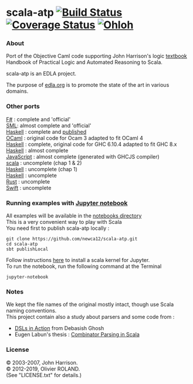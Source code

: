 # scala-atp [![Build Status](https://travis-ci.org/newca12/scala-atp.svg?branch=master)](https://travis-ci.org/newca12/scala-atp) [![Coverage Status](https://coveralls.io/repos/newca12/scala-atp/badge.png)](https://coveralls.io/r/newca12/scala-atp) [![Ohloh](http://www.openhub.net/p/scala-atp/widgets/project_thin_badge.gif)](https://www.openhub.net/p/scala-atp)

### About ###
Port of the Objective Caml code supporting John Harrison's logic [textbook](http://www.cambridge.org/catalogue/catalogue.asp?isbn=9780521899574) Handbook of Practical Logic and Automated Reasoning to Scala.

scala-atp is an EDLA project.

The purpose of [edla.org](https://edla.org) is to promote the state of the art in various domains.

### Other ports ###
[F#](https://github.com/jack-pappas/fsharp-logic-examples) : complete and 'official'  
[SML](https://github.com/logic-tools/sml-handbook): almost complete and 'official'  
[Haskell](https://github.com/seereason/atp-haskell) : complete and [published](https://hackage.haskell.org/package/atp-haskell)  
[OCaml](https://github.com/newca12/ocaml-atp) : original code for Ocam 3 adapted to fit OCaml 4  
[Haskell](https://github.com/newca12/haskell-atp) : complete, original code for GHC 6.10.4 adapted to fit GHC 8.x  
[Haskell](https://github.com/etu-fkti5301-bgu/alt-exam_automated_theorem_proving) : almost complete  
[JavaScript](https://github.com/etu-fkti5301-bgu/alt-exam_atp_system) : almost complete (generated with GHCJS compiler)  
[scala](https://github.com/inpefess/practical-logic-handbook) : uncomplete (chap 1 & 2)  
[Haskell](https://github.com/relrod/HPLAR) : uncomplete (chap 1)  
[Haskell](https://github.com/elliottt/plar) : uncomplete  
[Rust](https://github.com/nikomatsakis/plar-rs) : uncomplete  
[Swift](https://github.com/nikomatsakis/hplar) : uncomplete

### Running examples with [Jupyter notebook](http://jupyter.org/) ###

All examples will be available in the [notebooks directory](https://github.com/newca12/scala-atp/tree/master/notebooks)  
This is a very convenient way to play with Scala  
You need first to publish scala-atp locally :
```
git clone https://github.com/newca12/scala-atp.git
cd scala-atp
sbt publishLocal
```
Follow instructions [here](https://github.com/jupyter-scala/jupyter-scala) to install a scala kernel for Jupyter.  
To run the notebook, run the following command at the Terminal 
```
jupyter-notebook
```
### Notes ###
We kept the file names of the original mostly intact, though use Scala naming conventions.  
This project contain also a study about parsers and some code from :  
* [DSLs in Action](http://books.google.fr/books?id=SzD6RAAACAAJ&num=16&source=gbs_slider_cls_metadata_1003_mylibrary) from Debasish Ghosh  
* Eugen Labun's thesis : [Combinator Parsing in Scala](https://docs.google.com/file/d/0B7LbY7bJaltldVRhMHhfT1F4VkE/edit?pli=1)

### License ###
© 2003-2007, John Harrison.   
© 2012-2019, Olivier ROLAND.  
(See "LICENSE.txt" for details.)

